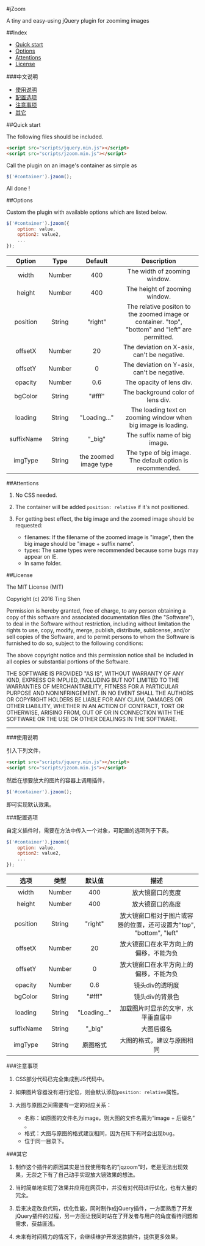 #jZoom

A tiny and easy-using jQuery plugin for zoomimg images

##Index

* [Quick start](#quick-start)
* [Options](#options)
* [Attentions](#attentions)
* [License](#license)

###中文说明
* [使用说明](#使用说明)
* [配置选项](#配置选项)
* [注意事项](#注意事项)
* [其它](#其它)

##Quick start

The following files should be included.

```html
<script src="scripts/jquery.min.js"></script>
<script src="scripts/jzoom.min.js"></script>
```

Call the plugin on an image's container as simple as

```javascript
$('#container').jzoom();
```

All done !

##Options

Custom the plugin with available options which are listed below.

```javascript
$('#container').jzoom({
    option: value,
    option2: value2,
    ...
});
```

| Option | Type | Default | Description |
|:---:|:---:|:---:|:---:|
| width | Number | 400 | The width of  zooming window. |
| height | Number | 400 | The height of  zooming window. |
| position | String | "right" | The relative positon to the zoomed image or container. "top", "bottom" and "left" are permitted.  |
| offsetX | Number | 20 | The deviation on X-asix, can't be negative. |
| offsetY | Number | 0 | The deviation on Y-asix, can't be negative. |
| opacity | Number | 0.6 | The opacity of lens div. |
| bgColor | String | "#fff" | The background color of lens div. |
| loading | String | "Loading..." | The loading text on zooming window when  big image is loading. |
| suffixName | String | "_big" | The suffix name of big image. |
| imgType | String | the zoomed image type | The type of big image. The default option is recommended. |

##Attentions

1. No CSS needed.

2. The container will be added `position: relative` if it's not positioned.

3. For getting best effect, the big image and the zoomed image should be requested:
    * filenames: If the filename of the zoomed image is "image", then the big image should be "image + suffix name".
    * types: The same types were recommended because some bugs may appear on IE.
    * In same folder.

##License

The MIT License (MIT)

Copyright (c) 2016 Ting Shen

Permission is hereby granted, free of charge, to any person obtaining a copy of this software and associated documentation files (the "Software"), to deal in the Software without restriction, including without limitation the rights to use, copy, modify, merge, publish, distribute, sublicense, and/or sell copies of the Software, and to permit persons to whom the Software is furnished to do so, subject to the following conditions:

The above copyright notice and this permission notice shall be included in all copies or substantial portions of the Software.

THE SOFTWARE IS PROVIDED "AS IS", WITHOUT WARRANTY OF ANY KIND, EXPRESS OR IMPLIED, INCLUDING BUT NOT LIMITED TO THE WARRANTIES OF MERCHANTABILITY, FITNESS FOR A PARTICULAR PURPOSE AND NONINFRINGEMENT. IN NO EVENT SHALL THE AUTHORS OR COPYRIGHT HOLDERS BE LIABLE FOR ANY CLAIM, DAMAGES OR OTHER LIABILITY, WHETHER IN AN ACTION OF CONTRACT, TORT OR OTHERWISE, ARISING FROM, OUT OF OR IN CONNECTION WITH THE SOFTWARE OR THE USE OR OTHER DEALINGS IN THE SOFTWARE.

--------

###使用说明

引入下列文件，

```html
<script src="scripts/jquery.min.js"></script>
<script src="scripts/jzoom.min.js"></script>
```

然后在想要放大的图片的容器上调用插件，

```javascript
$('#container').jzoom();
```

即可实现默认效果。

###配置选项

自定义插件时，需要在方法中传入一个对象，可配置的选项列于下表。

```javascript
$('#container').jzoom({
    option: value,
    option2: value2,
    ...
});
```

| 选项 | 类型 | 默认值 | 描述 |
|:---:|:---:|:---:|:---:|
| width | Number | 400 | 放大镜窗口的宽度 |
| height | Number | 400 | 放大镜窗口的高度 |
| position | String | "right" | 放大镜窗口相对于图片或容器的位置，还可设置为"top", "bottom", "left" |
| offsetX | Number | 20 | 放大镜窗口在水平方向上的偏移，不能为负 |
| offsetY | Number | 0 | 放大镜窗口在水平方向上的偏移，不能为负 |
| opacity | Number | 0.6 | 镜头div的透明度 |
| bgColor | String | "#fff" | 镜头div的背景色 |
| loading | String | "Loading..." | 加载图片时显示的文字，水平垂直居中 |
| suffixName | String | "_big" | 大图后缀名 |
| imgType | String | 原图格式 | 大图的格式，建议与原图相同 |

###注意事项

1. CSS部分代码已完全集成到JS代码中。

2. 如果图片容器没有进行定位，则会默认添加`position: relative`属性。

3. 大图与原图之间需要有一定的对应关系：
    * 名称：如原图的文件名为image，则大图的文件名需为“image + 后缀名” 。
    * 格式：大图与原图的格式建议相同，因为在IE下有时会出现bug。
    * 位于同一目录下。

###其它

1. 制作这个插件的原因其实是当我使用有名的“jqzoom”时，老是无法出现效果，无奈之下有了自己动手实现放大镜效果的想法。

2. 当时简单地实现了效果并应用在网页中，并没有对代码进行优化，也有大量的冗余。

3. 后来决定改良代码，优化性能，同时制作成jQuery插件，一方面熟悉了开发jQuery插件的过程，另一方面让我同时站在了开发者与用户的角度看待问题和需求，获益匪浅。

4. 未来有时间精力的情况下，会继续维护开发这款插件，提供更多效果。
